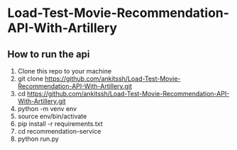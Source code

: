 # Load-Test-Movie-Recommendation-API-With-Artillery

## How to run the api
1. Clone this repo to your machine
2. git clone https://github.com/ankitssh/Load-Test-Movie-Recommendation-API-With-Artillery.git
3. cd https://github.com/ankitssh/Load-Test-Movie-Recommendation-API-With-Artillery.git
4. python -m venv env
5. source env/bin/activate
6. pip install -r requirements.txt
7. cd recommendation-service
8. python run.py